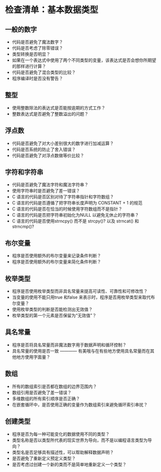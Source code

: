 # 检查清单：基本数据类型

## 一般的数字
- 代码是否避免了魔法数字？
- 代码是否考虑了除零错误？
- 类型转换是否明显？
- 如果在一个表达式中使用了两个不同类型的变量，该表达式是否会想你所期望的那样进行计算？
- 代码是否避免了混合类型的比较？
- 程序编译时是否没有警告？

## 整型
- 使用整数除法的表达式是否能按逾期的方式工作？
- 整数表达式是否避免了整数溢出的问题？

## 浮点数
- 代码是否避免了对大小差别很大的数字进行加减运算？
- 代码是否系统的防止了舍入错误？
- 代码是否避免了对浮点数做等价比较？

## 字符和字符串
- 代码是否避免了魔法字符和魔法字符串？
- 使用字符串时是否避免了差一错误？
- C 语言的代码是否区别对待了字符串指针和字符数组？
- C 语言的代码是否遵循了把字符串长度声明为 CONSTANT + 1 的规范
- C 语言的代码是否在恰当的时候使用字符数组而不是指针？
- C 语言的代码是否把字符串初始化为NULL 以避免无休止的字符串？
- C 语言的代码是否使用strncpy() 而不是 strcpy()? 以及 strncat() 和 strncmp()?

## 布尔变量
- 程序是否使用额外的布尔变量来记录条件判断？
- 程序是否使用额外的布尔变量来简化条件判断？


## 枚举类型
- 程序是否使用枚举类型而非具名常量来提高可读性、可靠性和可修改性？
- 当变量的使用不能只用true 和false 来表示时，程序是否用枚举类型来取代布尔变量？
- 使用枚举类型的判断是否能检测出无效值？
- 枚举类型的第一个元素是否保留为“无效值”？

## 具名常量
- 程序是否将具名常量而非魔法数字用于数据声明和循环控制？
- 具名常量的使用是否一致 ———— 有美哦与在有些地方使用具名常量而在其他地方使用字面量？


## 数组
- 所有的数组索引是否都在数组的边界范围内？
- 数组引用是否避免了差一错误？
- 多维数组的所有索引顺序是否正确？
- 在嵌套循环中，是否使用正确的变量作为数组索引来避免循环索引串扰？

## 创建类型

- 程序是否为每一种可能变化的数据使用不同的类型？
- 类型名称是否以类型所代表的现实世界为导向，而不是以编程语言类型为导向？
- 类型名是否足够具有描述性，可以帮助解释数据声明？
- 是否避免了重新定义预定义类型？
- 是否考虑过创建一个新的类而不是简单地重新定义一个类型？